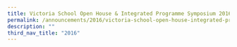 ```yaml
---
title: Victoria School Open House & Integrated Programme Symposium 2016
permalink: /announcements/2016/victoria-school-open-house-integrated-programme-symposium-2016/
description: ""
third_nav_title: "2016"
---
```


